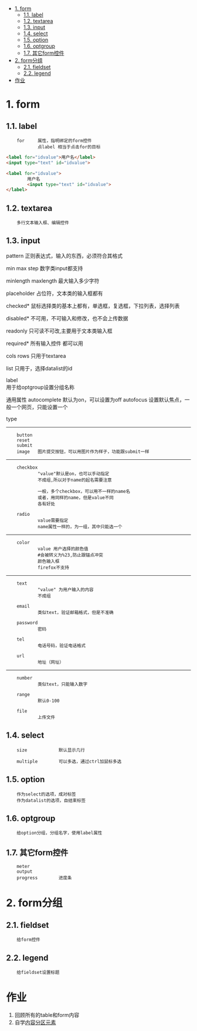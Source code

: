 <!-- TOC -->

- [1. form](#1-form)
    - [1.1. label](#11-label)
    - [1.2. textarea](#12-textarea)
    - [1.3. input](#13-input)
    - [1.4. select](#14-select)
    - [1.5. option](#15-option)
    - [1.6. optgroup](#16-optgroup)
    - [1.7. 其它form控件](#17-其它form控件)
- [2. form分组](#2-form分组)
    - [2.1. fieldset](#21-fieldset)
    - [2.2. legend](#22-legend)
- [作业](#作业)

<!-- /TOC -->
# 1. form
## 1.1. label
        for     属性，指明绑定的form控件
                点label 相当于点击for的目标
```html
<label for="idvalue">用户名</label>
<input type="text" id="idvalue">

<label for="idvalue">
        用户名
        <input type="text" id="idvalue">
</label>
```
## 1.2. textarea
        多行文本输入框、编辑控件
## 1.3. input
pattern
        正则表达式，输入的东西，必须符合其格式

min max step
        数字类input都支持

minlength maxlength
        最大输入多少字符

placeholder
        占位符，文本类的输入框都有

checked*
        鼠标选择类的基本上都有，单选框，复选框，下拉列表，选择列表

disabled*
        不可用，不可输入和修改，也不会上传数据

readonly
        只可读不可改,主要用于文本类输入框
        
required*
        所有输入控件 都可以用

cols rows
        只用于textarea

list
        只用于，选择datalist的id

label  
        用于给optgroup设置分组名称

通用属性
        autocomplete    默认为on，可以设置为off
        autofocus       设置默认焦点，一般一个网页，只能设置一个


type

---
        button
        reset
        submit
        image   图片提交按钮，可以用图片作为样子，功能跟submit一样


---                                                         
        checkbox
                "value"默认是on，也可以手动指定
                不成组,所以对于name的起名需要注意

                一般，多个checkbox，可以用不一样的name名
                或者，用同样的name，但是value不同
                各有好处

        radio
                value需要指定
                name属性一样的，为一组，其中只能选一个
---
        color
                value 用户选择的颜色值
                #会被转义为%23,防止跟锚点冲突
                颜色输入框
                firefox不支持
---
        text
                "value" 为用户输入的内容 
                不成组 
                
        email   
                类似text，验证邮箱格式，但是不准确

        password
                密码

        tel
                电话号码，验证电话格式

        url
                地址（网址）

---
        number
                类似text，只能输入数字
                
        range
                默认0-100

        file
                上传文件

## 1.4. select

        size            默认显示几行

        multiple        可以多选，通过ctrl加鼠标多选

## 1.5. option
        作为select的选项，成对标签
        作为datalist的选项，自结束标签

## 1.6. optgroup
        给option分组，分组名字，使用label属性

## 1.7. 其它form控件

        meter
        output
        progress        进度条

# 2. form分组

## 2.1. fieldset
        给form控件
## 2.2. legend
        给fieldset设置标题

# 作业

1. 回顾所有的table和form内容
2. 自学[内容分区元素](https://developer.mozilla.org/zh-CN/docs/Web/HTML/Element#内容分区) 
